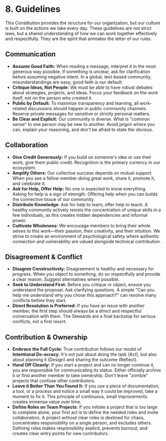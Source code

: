 # 8. Guidelines

This Constitution provides the structure for our organization, but our culture is built on the actions we take every day. These guidelines are not strict laws, but a shared understanding of how we can work together effectively and respectfully. They are the spirit that animates the letter of our rules.

## Communication

* **Assume Good Faith:** When reading a message, interpret it in the most generous way possible. If something is unclear, ask for clarification before assuming negative intent. In a global, text-based community, misunderstandings are easy; good faith is our default.
* **Critique Ideas, Not People:** We must be able to have robust debates about strategies, projects, and ideas. Focus your feedback on the work itself, not on the person who created it.
* **Public by Default:** To maximize transparency and learning, all work-related discussions should happen in public community channels. Reserve private messages for sensitive or strictly personal matters.
* **Be Clear and Explicit:** Our community is diverse. What is "common sense" to one person may be new to another. Avoid jargon where you can, explain your reasoning, and don't be afraid to state the obvious.

## Collaboration

* **Give Credit Generously:** If you build on someone's idea or use their work, give them public credit. Recognition is the primary currency in our ecosystem.
* **Amplify Others:** Our collective success depends on mutual support. When you see a fellow member doing great work, share it, promote it, and celebrate it.
* **Ask for Help, Offer Help:** No one is expected to know everything. Asking for help is a sign of strength. Offering help when you can builds the connective tissue of our community.
* **Distribute Knowledge**: Ask for help to learn; offer help to teach. A healthy community actively resists the concentration of unique skills in a few individuals, as this creates hidden dependencies and informal power.
* **Cultivate Wholeness:** We encourage members to bring their whole selves to this work—their passion, their creativity, and their intuition. We strive to create an environment of psychological safety where authentic connection and vulnerability are valued alongside technical contribution.

## Disagreement & Conflict

* **Disagree Constructively:** Disagreement is healthy and necessary for progress. When you object to something, do so respectfully and provide a clear reason. Suggest alternatives where possible.
* **Seek to Understand First:** Before you critique or object, ensure you understand the proposal. Ask clarifying questions. A simple "Can you help me understand why you chose this approach?" can resolve many conflicts before they start.
* **Direct Resolution is Preferred:** If you have an issue with another member, the first step should always be a direct and respectful conversation with them. The Stewards are a final backstop for serious conflicts, not a first resort.

## Contribution & Ownership

* **Embrace the Full Cycle:** True contribution follows our model of **Intentional Do-ocracy**. It's not just about doing the task (Act), but also about planning it (Design) and sharing the outcome (Reflect).
* **Hand Off Cleanly:** If you start a project and can no longer continue it, you are responsible for communicating its status. Either officially archive it or find another member to take ownership. Don't leave "zombie" projects that confuse other contributors.
* **Leave it Better Than You Found It:** If you use a piece of documentation, a tool, or a process and notice a small way it could be improved, take a moment to fix it. This principle of continuous, small improvements creates immense value over time.
* **Define Roles on Team Projects**: If you initiate a project that is too large to complete alone, your first act is to define the needed roles and invite collaborators. A project without clear roles is destined for chaos, concentrates responsibility on a single person, and excludes others. Defining roles makes responsibility explicit, prevents burnout, and creates clear entry points for new contributors.